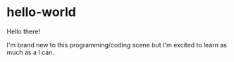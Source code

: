 # hello-world

Hello there!

I'm brand new to this programming/coding scene but I'm excited to learn as much as a I can. 
